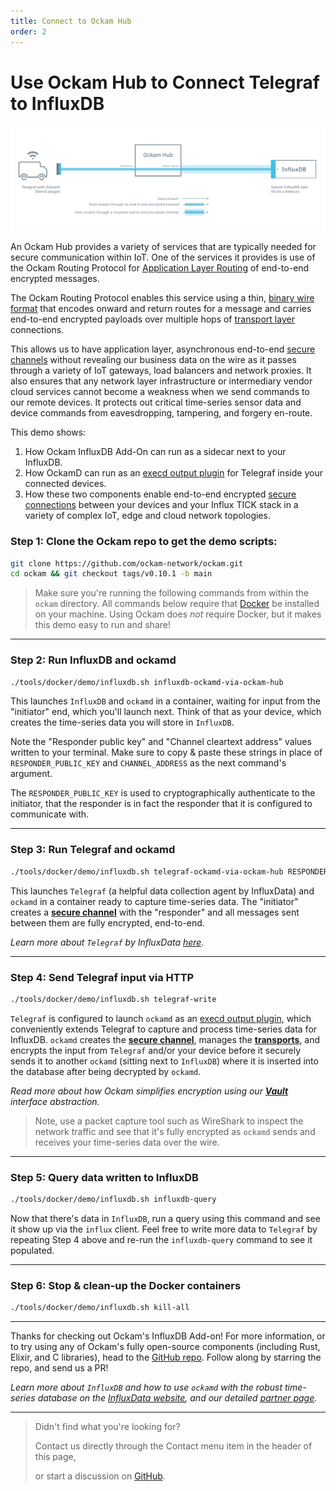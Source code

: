 ```yaml
---
title: Connect to Ockam Hub
order: 2
---
```


# Use Ockam Hub to Connect Telegraf to InfluxDB

![Telegraf, Ockam and InfluxDB](./assets/influx-add-on-ockam.png)

An Ockam Hub provides a variety of services that are typically needed for secure communication
within IoT. One of the services it provides is use of the Ockam Routing Protocol for
[Application Layer Routing](/learn/concepts/application-layer-routing/) of end-to-end encrypted
messages.

The Ockam Routing Protocol enables this service using a thin, [binary wire format](/learn/proposals/0004-wire-protocol/)
that encodes onward and return routes for a message and carries end-to-end encrypted payloads over
multiple hops of [transport layer](/learn/concepts/transports/) connections.

This allows us to have application layer, asynchronous end-to-end [secure channels](/learn/concepts/secure_channels/)
without revealing our business data on the wire as it passes through a variety of IoT gateways,
load balancers and network proxies. It also ensures that any network layer infrastructure or
intermediary vendor cloud services cannot become a weakness when we send commands to our remote
devices. It protects out critical time-series sensor data and device commands from eavesdropping,
tampering, and forgery en-route.

This demo shows:
1. How Ockam InfluxDB Add-On can run as a sidecar next to your InfluxDB.
2. How OckamD can run as an
[execd output plugin](https://github.com/influxdata/telegraf/blob/release-1.16/plugins/outputs/execd/README.md)
for Telegraf inside your connected devices.
3. How these two components enable end-to-end encrypted [secure connections](/learn/concepts/secure_channels/)
between your devices and your Influx TICK stack in a variety of complex IoT, edge and cloud network
topologies.

### Step 1: **Clone the Ockam repo to get the demo scripts:**
```sh
git clone https://github.com/ockam-network/ockam.git
cd ockam && git checkout tags/v0.10.1 -b main
```

> Make sure you're running the following commands from within the `ockam` directory. All commands
below require that [Docker](https://docker.com) be installed on your machine. Using Ockam does _not_
require Docker, but it makes this demo easy to run and share!

---

### Step 2: **Run InfluxDB and ockamd**
```sh
./tools/docker/demo/influxdb.sh influxdb-ockamd-via-ockam-hub
```

This launches `InfluxDB` and `ockamd` in a container, waiting for input from the "initiator" end,
which you'll launch next. Think of that as your device, which creates the time-series data you
will store in `InfluxDB`.

Note the "Responder public key" and "Channel cleartext address" values written to your terminal.
Make sure to copy & paste these strings in place of `RESPONDER_PUBLIC_KEY` and
`CHANNEL_ADDRESS` as the next command's argument.

The `RESPONDER_PUBLIC_KEY` is used to cryptographically authenticate to the initiator, that
the responder is in fact the responder that it is configured to communicate with.

---

### Step 3: **Run Telegraf and ockamd**
```sh
./tools/docker/demo/influxdb.sh telegraf-ockamd-via-ockam-hub RESPONDER_PUBLIC_KEY CHANNEL_ADDRESS
```

This launches `Telegraf` (a helpful data collection agent by InfluxData) and `ockamd` in a container
ready to capture time-series data. The "initiator" creates a
[**secure channel**](/learn/concepts/secure_channels/) with the "responder" and
all messages sent between them are fully encrypted, end-to-end.

_Learn more about `Telegraf` by InfluxData
[here](https://www.influxdata.com/time-series-platform/telegraf/)._

---

### Step 4: **Send Telegraf input via HTTP**
```sh
./tools/docker/demo/influxdb.sh telegraf-write
```

`Telegraf` is configured to launch `ockamd` as an
[execd output plugin](https://github.com/influxdata/telegraf/blob/release-1.16/plugins/outputs/execd/README.md),
which conveniently extends Telegraf to capture and process time-series data for InfluxDB. `ockamd`
creates the [**secure channel**](/learn/concepts/secure_channels/), manages the
[**transports**](/learn/concepts/transports/), and encrypts the input from
`Telegraf` and/or your device before it securely sends it to another `ockamd` (sitting next to
`InfluxDB`) where it is inserted into the database after being decrypted by `ockamd`.

_Read more about how Ockam simplifies encryption using our
[**Vault**](/learn/concepts/vaults/) interface abstraction._

> Note, use a packet capture tool such as WireShark to inspect the network traffic and see that it's
fully encrypted as `ockamd` sends and receives your time-series data over the wire.

---

### Step 5: **Query data written to InfluxDB**
```sh
./tools/docker/demo/influxdb.sh influxdb-query
```

Now that there's data in `InfluxDB`, run a query using this command and see it show up via the
`influx` client. Feel free to write more data to `Telegraf` by repeating Step 4 above and re-run
the `influxdb-query` command to see it populated.

---

### Step 6: **Stop & clean-up the Docker containers**
```sh
./tools/docker/demo/influxdb.sh kill-all
```
---

Thanks for checking out Ockam's InfluxDB Add-on! For more information, or to try using any of
Ockam's fully open-source components (including Rust, Elixir, and C libraries), head to the
[GitHub repo](https://github.com/ockam-network/ockam). Follow along by starring the repo, and send
us a PR!

_Learn more about `InfluxDB` and how to use `ockamd` with the robust time-series database on the
[InfluxData website](https://www.influxdata.com/), and our detailed
[partner page](https://www.influxdata.com/partners/ockam/)._

---

> Didn't find what you're looking for?
>
> Contact us directly through the Contact menu item in the header of this page,
>
> or start a discussion on [GitHub](https://github.com/ockam-network/ockam/discussions).
